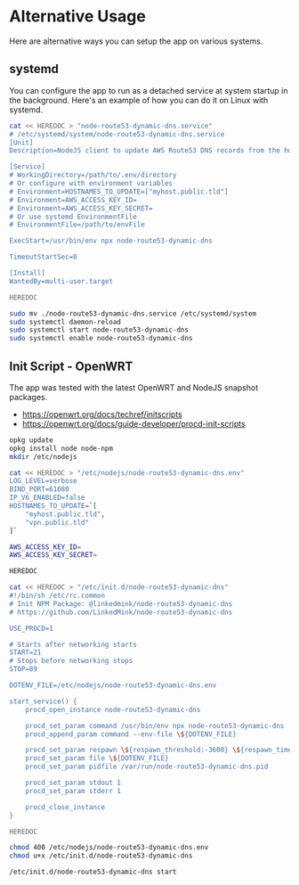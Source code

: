 # Alternative Usage

Here are alternative ways you can setup the app on various systems.

## systemd

You can configure the app to run as a detached service at system startup in the background. Here's an example of how you can do
it on Linux with systemd.

```sh
cat << HEREDOC > "node-route53-dynamic-dns.service"
# /etc/systemd/system/node-route53-dynamic-dns.service
[Unit]
Description=NodeJS client to update AWS Route53 DNS records from the host's public IP

[Service]
# WorkingDirectory=/path/to/.env/directory
# Or configure with environment variables
# Environment=HOSTNAMES_TO_UPDATE=["myhost.public.tld"]
# Environment=AWS_ACCESS_KEY_ID=
# Environment=AWS_ACCESS_KEY_SECRET=
# Or use systemd EnvironmentFile
# EnvironmentFile=/path/to/envFile

ExecStart=/usr/bin/env npx node-route53-dynamic-dns

TimeoutStartSec=0

[Install]
WantedBy=multi-user.target

HEREDOC

sudo mv ./node-route53-dynamic-dns.service /etc/systemd/system
sudo systemctl daemon-reload
sudo systemctl start node-route53-dynamic-dns
sudo systemctl enable node-route53-dynamic-dns
```

## Init Script - OpenWRT

The app was tested with the latest OpenWRT and NodeJS snapshot packages.

- https://openwrt.org/docs/techref/initscripts
- https://openwrt.org/docs/guide-developer/procd-init-scripts

```sh
opkg update
opkg install node node-npm
mkdir /etc/nodejs

cat << HEREDOC > "/etc/nodejs/node-route53-dynamic-dns.env"
LOG_LEVEL=verbose
BIND_PORT=61080
IP_V6_ENABLED=false
HOSTNAMES_TO_UPDATE=`[
    "myhost.public.tld",
    "vpn.public.tld"
]`

AWS_ACCESS_KEY_ID=
AWS_ACCESS_KEY_SECRET=

HEREDOC

cat << HEREDOC > "/etc/init.d/node-route53-dynamic-dns"
#!/bin/sh /etc/rc.common
# Init NPM Package: @linkedmink/node-route53-dynamic-dns
# https://github.com/LinkedMink/node-route53-dynamic-dns

USE_PROCD=1

# Starts after networking starts
START=21
# Stops before networking stops
STOP=89

DOTENV_FILE=/etc/nodejs/node-route53-dynamic-dns.env

start_service() {
    procd_open_instance node-route53-dynamic-dns

    procd_set_param command /usr/bin/env npx node-route53-dynamic-dns
    procd_append_param command --env-file \${DOTENV_FILE}

    procd_set_param respawn \${respawn_threshold:-3600} \${respawn_timeout:-5} \${respawn_retry:-5}
    procd_set_param file \${DOTENV_FILE}
    procd_set_param pidfile /var/run/node-route53-dynamic-dns.pid

    procd_set_param stdout 1
    procd_set_param stderr 1

    procd_close_instance
}

HEREDOC

chmod 400 /etc/nodejs/node-route53-dynamic-dns.env
chmod u+x /etc/init.d/node-route53-dynamic-dns

/etc/init.d/node-route53-dynamic-dns start
```
